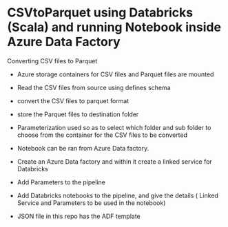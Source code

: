 # CSVtoParquet using Databricks (Scala) and running Notebook inside Azure Data Factory
Converting CSV files to Parquet 

- Azure storage containers for CSV files and Parquet files are mounted
- Read the CSV files from source using defines schema
- convert the CSV files to parquet format 
- store the Parquet files to destination folder 

- Parameterization used so as to select which folder and sub folder to choose from the container for the CSV files to be converted
- Notebook can be ran from Azure Data factory. 

- Create an Azure Data factory and within it create a linked service for Databricks 
- Add Parameters to the pipeline 
- Add Databricks notebooks to the pipeline, and give the details ( Linked Service and Parameters to be used in the notebook) 
- JSON file in this repo has the ADF template 
